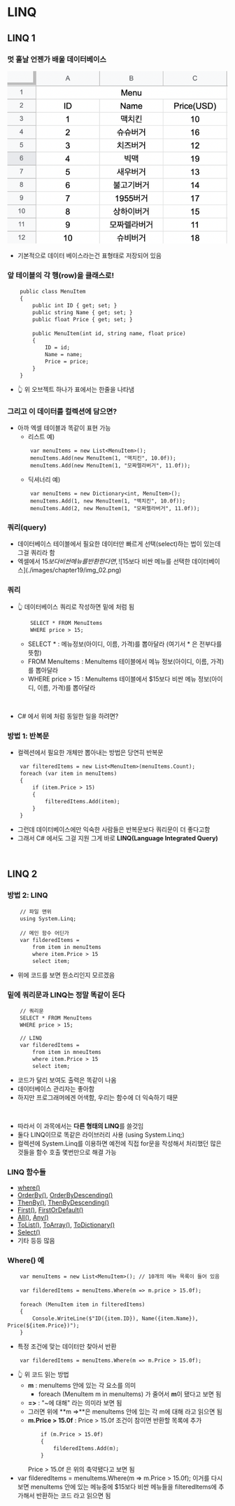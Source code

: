 LINQ
========

LINQ 1
----

### 멋 훌날 언젠가 배울 데이터베이스
![데이터베이스](./images/chapter19/img_01.png)
* 기본적으로 데이터 베이스라는건 표형태로 저장되어 있음

### 앞 테이블의 각 행(row)을 클래스로!
```
    public class MenuItem
    {
        public int ID { get; set; }
        public string Name { get; set; }
        public float Price { get; set; }
        
        public MenuItem(int id, string name, float price)
        {
            ID = id;
            Name = name;
            Price = price;
        }
    }
```
* 👆 위 오브젝트 하나가 표에서는 한줄을 나타냄 

### 그리고 이 데이터를 컬렉션에 담으면?
* 아까 엑셀 테이블과 똑같이 표현 가능
    * 리스트 예)
    ```
        var menuItems = new List<MenuItem>();
        menuItems.Add(new MenuItem(1, "맥치킨", 10.0f));
        menuItems.Add(new MenuItem(1, "모짜렐라버거", 11.0f));
    ```
    * 딕셔너리 예)
    ```
        var menuItems = new Dictionary<int, MenuItem>();
        menuItems.Add(1, new MenuItem(1, "맥치킨", 10.0f));
        menuItems.Add(2, new MenuItem(1, "모짜렐라버거", 11.0f));
    ```

### 쿼리(query)
* 데이터베이스 테이블에서 필요한 데이터만 빠르게 선택(select)하는 법이 있는데 그걸 쿼리라 함
* 엑셀에서 $15 보다 비싼 메뉴를 반환 한다면,
![$15보다 비싼 메뉴를 선택한 데이터베이스](./images/chapter19/img_02.png)

### 쿼리
* 👆 데이터베이스 쿼리로 작성하면 밑에 처럼 됨
    ```
        SELECT * FROM MenuItems
        WHERE price > 15;
    ```
    * SELECT * : 메뉴정보(아이디, 이름, 가격)를 뽑아달라 (여기서 * 은 전부다를 뜻함)
    * FROM MenuItems : MenuItems 테이블에서 메뉴 정보(아이디, 이름, 가격)를 뽑아달라
    * WHERE price > 15 : MenuItems 테이블에서 $15보다 비싼 메뉴 정보(아이디, 이름, 가격)를 뽑아달라

<br>

* C# 에서 위에 처럼 동일한 일을 하려면?

### 방법 1: 반복문
* 컬렉션에서 필요한 개체만 뽑아내는 방법은 당연히 반복문
```
    var filteredItems = new List<MenuItem>(menuItems.Count);
    foreach (var item in menuItems)
    {
        if (item.Price > 15)
        {
            filteredItems.Add(item);
        }
    }
```
* 그런데 데이터베이스에만 익숙한 사람들은 반복문보다 쿼리문이 더 좋다고함
* 그래서 C# 에서도 그걸 지원 그게 바로 **LINQ(Language Integrated Query)**

<br>

LINQ 2
----
### 방법 2: LINQ
```
    // 파일 맨위
    using System.Linq;

    // 메인 함수 어딘가
    var filderedItems = 
        from item in menuItems
        where item.Price > 15
        select item;
```
* 위에 코드를 보면 뭔소리인지 모르겠음 

### 밑에 쿼리문과 LINQ는 정말 똑같이 돈다
```
    // 쿼리문
    SELECT * FROM MenuItems
    WHERE price > 15;
```
```
    // LINQ
    var filderedItems = 
        from item in mneuItems
        where item.Price > 15
        select item;
```
* 코드가 달리 보여도 출력은 똑같이 나옴
* 데이터베이스 관리자는 좋아함
* 하지만 프로그래머에겐 어색함, 우리는 함수에 더 익숙하기 때문
<br>

* 따라서 이 과목에서는 **다른 형태의 LINQ**를 쓸것임
* 둘다 LINQ이므로 똑같은 라이브러리 사용 (using System.Linq;)
* 컬렉션에 System.Linq를 이용하면 예전에 직접 for문을 작성해서 처리했던 많은 것들을 함수 호출 몇번만으로 해결 가능

### LINQ 함수들
* [where()](https://docs.microsoft.com/ko-kr/dotnet/api/system.linq.enumerable.where?view=net-5.0)
* [OrderBy()](https://docs.microsoft.com/ko-kr/dotnet/api/system.linq.enumerable.orderby?view=net-5.0), [OrderByDescending()](https://docs.microsoft.com/ko-kr/dotnet/api/system.linq.enumerable.orderbydescending?view=net-5.0)
* [ThenBy()](https://docs.microsoft.com/ko-kr/dotnet/api/system.linq.enumerable.thenby?view=net-5.0), [ThenByDescending()](https://docs.microsoft.com/ko-kr/dotnet/api/system.linq.enumerable.thenbydescending?view=net-5.0)
* [First()](https://docs.microsoft.com/ko-kr/dotnet/api/system.linq.enumerable.first?view=net-5.0), [FirstOrDefault()](https://docs.microsoft.com/ko-kr/dotnet/api/system.linq.enumerable.firstordefault?view=net-5.0)
* [All()](https://docs.microsoft.com/ko-kr/dotnet/api/system.linq.enumerable.all?view=net-5.0), [Any()](https://docs.microsoft.com/ko-kr/dotnet/api/system.linq.enumerable.any?view=net-5.0)
* [ToList()](https://docs.microsoft.com/ko-kr/dotnet/api/system.linq.enumerable.tolist?view=net-5.0), [ToArray()](https://docs.microsoft.com/ko-kr/dotnet/api/system.collections.generic.list-1.toarray?view=net-5.0), [ToDictionary()](https://docs.microsoft.com/ko-kr/dotnet/api/system.linq.enumerable.todictionary?view=net-5.0)
* [Select()](https://docs.microsoft.com/ko-kr/dotnet/api/system.linq.enumerable.select?view=net-5.0)
* 기타 등등 많음

### Where() 예
```
    var menuItems = new List<MenuItem>(); // 10개의 메뉴 목록이 들어 있음

    var filderedItems = menuItems.Where(m => m.price > 15.0f);

    foreach (MenuItem item in filteredItems)
    {
        Console.WriteLine($"ID({item.ID}), Name({item.Name}), Price(${item.Price})");
    }
```
* 특정 조건에 맞는 데이터만 찾아서 반환
```
    var filderedItems = menuItems.Where(m => m.Price > 15.0f);
```
* 👆 위 코드 읽는 방법
    * **m** : menuItems 안에 있는 각 요소를 의미 
        * foreach (MenuItem m in menuItems) 가 줄어서 **m**이 됐다고 보면 됨
    * **=>** : "~에 대해" 라는 의미라 보면 됨
    * 그러면 위에 **m =>**은 menuItems 안에 있는 각 m에 대해 라고 읽으면 됨
    * **m.Price > 15.0f** : Price > 15.0f 조건이 참이면 반환할 목록에 추가 
        ```
            if (m.Price > 15.0f)
            {
                filderedItems.Add(m);
            }
        ```
        Price > 15.0f 은 위의 축약됐다고 보면 됨
* var filderedItems = menuItems.Where(m => m.Price > 15.0f); 이거를 다시보면 menuItems 안에 있는 메뉴중에 $15보다 비싼 메뉴들을 filteredItems에 추가해서 반환하는 코드 라고 읽으면 됨


